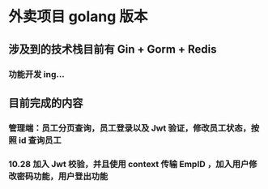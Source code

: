 # 外卖项目 golang 版本
## 涉及到的技术栈目前有 Gin + Gorm + Redis
### 功能开发 ing... 
## 目前完成的内容
### 管理端：员工分页查询，员工登录以及 Jwt 验证，修改员工状态，按照 id 查询员工
### 10.28 加入 Jwt 校验，并且使用 context 传输 EmpID ，加入用户修改密码功能，用户登出功能